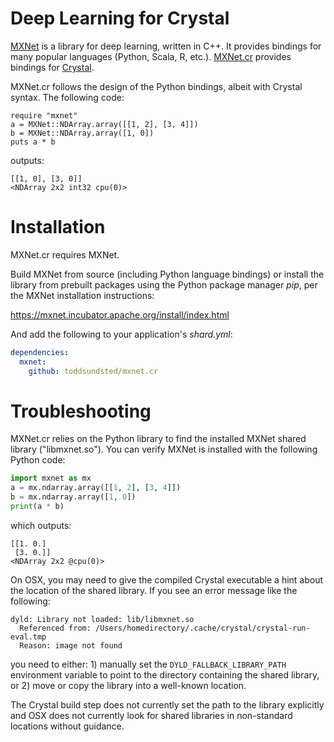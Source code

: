 # Deep Learning for Crystal

[MXNet](https://mxnet.incubator.apache.org/) is a library for deep
learning, written in C++. It provides bindings for many popular
languages (Python, Scala, R, etc.). [MXNet.cr](https://github.com/toddsundsted/mxnet.cr)
provides bindings for [Crystal](https://crystal-lang.org/).

MXNet.cr follows the design of the Python bindings, albeit with
Crystal syntax. The following code:

```crystal
require "mxnet"
a = MXNet::NDArray.array([[1, 2], [3, 4]])
b = MXNet::NDArray.array([1, 0])
puts a * b
```

outputs:

```
[[1, 0], [3, 0]]
<NDArray 2x2 int32 cpu(0)>
```

# Installation

MXNet.cr requires MXNet.

Build MXNet from source (including Python language bindings) or
install the library from prebuilt packages using the Python package
manager *pip*, per the MXNet installation instructions:

https://mxnet.incubator.apache.org/install/index.html

And add the following to your application's *shard.yml*:

```yaml
dependencies:
  mxnet:
    github: toddsundsted/mxnet.cr
```

# Troubleshooting

MXNet.cr relies on the Python library to find the installed MXNet
shared library ("libmxnet.so"). You can verify MXNet is installed with
the following Python code:

```python
import mxnet as mx
a = mx.ndarray.array([[1, 2], [3, 4]])
b = mx.ndarray.array([1, 0])
print(a * b)
```

which outputs:

```
[[1. 0.]
 [3. 0.]]
<NDArray 2x2 @cpu(0)>
```

On OSX, you may need to give the compiled Crystal executable a hint
about the location of the shared library. If you see an error message
like the following:

```
dyld: Library not loaded: lib/libmxnet.so
  Referenced from: /Users/homedirectory/.cache/crystal/crystal-run-eval.tmp
  Reason: image not found
```

you need to either: 1) manually set the `DYLD_FALLBACK_LIBRARY_PATH`
environment variable to point to the directory containing the shared
library, or 2) move or copy the library into a well-known location.

The Crystal build step does not currently set the path to the library
explicitly and OSX does not currently look for shared libraries in
non-standard locations without guidance.
